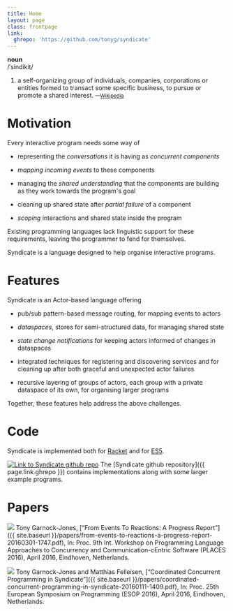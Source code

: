 ```yaml
---
title: Home
layout: page
class: frontpage
link:
  ghrepo: 'https://github.com/tonyg/syndicate'
---
```


**noun**  
/ˈsindikit/

1. a self-organizing group of individuals, companies, corporations or
   entities formed to transact some specific business, to pursue or
   promote a shared interest. <small>—[Wikipedia](https://en.wikipedia.org/wiki/Syndicate)</small>

# Motivation

Every interactive program needs some way of

 - representing the *conversations* it is having as *concurrent
   components*

 - *mapping incoming events* to these components

 - managing the *shared understanding* that the components are
   building as they work towards the program's goal

 - cleaning up shared state after *partial failure* of a component

 - *scoping* interactions and shared state inside the program

Existing programming languages lack linguistic support for these
requirements, leaving the programmer to fend for themselves.

Syndicate is a language designed to help organise interactive
programs.

# Features

Syndicate is an Actor-based language offering

 - pub/sub pattern-based message routing, for mapping events to actors

 - *dataspaces*, stores for semi-structured data, for managing shared
   state

 - *state change notifications* for keeping actors informed of changes
   in dataspaces

 - integrated techniques for registering and discovering services and
   for cleaning up after both graceful and unexpected actor failures

 - recursive layering of groups of actors, each group with a private
   dataspace of its own, for organising larger programs

Together, these features help address the above challenges.

# Code

Syndicate is implemented both for [Racket](http://racket-lang.org/)
and for [ES5](https://en.wikipedia.org/wiki/ECMAScript).

<a href="{{ page.link.ghrepo }}"><img class="leftfloat" alt="Link to Syndicate github repo" src="{{ site.baseurl }}/img/GitHub-Mark-64px.png"></a>
The [Syndicate github repository]({{ page.link.ghrepo }}) contains
implementations along with some larger example programs.

<div class="clear"></div>

# Papers

<a href="{{ site.baseurl }}/papers/from-events-to-reactions-a-progress-report-20160301-1747.pdf"><img class="leftfloat" src="{{ site.baseurl }}/img/pdf_icon_gen_48x49.png"></a>
Tony Garnock-Jones, [“From Events To Reactions: A Progress Report”]({{
site.baseurl
}}/papers/from-events-to-reactions-a-progress-report-20160301-1747.pdf),
In: Proc. 9th Int. Workshop on Programming Language Approaches to
Concurrency and Communication-cEntric Software (PLACES 2016), April
2016, Eindhoven, Netherlands.

<div class="clear"></div>

<a href="{{ site.baseurl }}/papers/coordinated-concurrent-programming-in-syndicate-20160111-1409.pdf"><img class="leftfloat" src="{{ site.baseurl }}/img/pdf_icon_gen_48x49.png"></a>
Tony Garnock-Jones and Matthias Felleisen,
[“Coordinated Concurrent Programming in Syndicate”]({{ site.baseurl
}}/papers/coordinated-concurrent-programming-in-syndicate-20160111-1409.pdf),
In: Proc. 25th European Symposium on Programming (ESOP 2016), April
2016, Eindhoven, Netherlands.

<div class="clear"></div>
